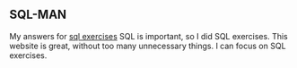 ## SQL-MAN
My answers for [sql exercises](https://sql-ex.ru/)
SQL is important, so I did SQL exercises. This website is great, without too many unnecessary things. I can focus on SQL exercises.